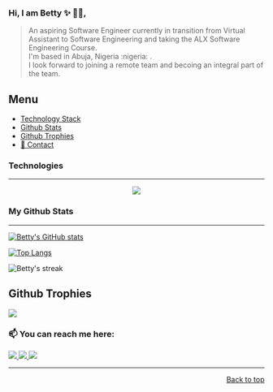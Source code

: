 <!-- - 👋 Hi, I’m @Betsej
- 👀 I’m interested in ...
- 🌱 I’m currently learning ...
- 💞️ I’m looking to collaborate on ...
- 📫 How to reach me ...

Betsej/Betsej is a ✨ special ✨ repository because its `README.md` (this file) appears on your GitHub profile.
You can click the Preview link to take a look at your changes.
--->


<body id="top">
  
  
### Hi, I am Betty ✨ 	:woman_technologist:, 

> <p > An aspiring Software Engineer currently in transition from Virtual Assistant to Software Engineering and taking the ALX Software Engineering Course. <br>
> I'm based in Abuja, Nigeria :nigeria: . <br /> 
> I look forward to joining a remote team and becoing an integral part of the team.</p>
  
  ## Menu
  - [Technology Stack](#technologies)
  - [Github Stats](#my-github-stats)
  - [Github Trophies](#github-trophies)
  - [📱 Contact](#-You-can-reach-me-here)

### Technologies
- - - -
 <p align="center">
    <img src="https://img.shields.io/badge/Git-F05032?style=for-the-badge&logo=git&logoColor=white" />
    
 </p>



### My Github Stats 
- - - -
  
[![Betty's GitHub stats](https://github-readme-stats.vercel.app/api?username=Betsej&count_private=true&show_icons=true&theme=vue-dark)](https://github.com/Betsej)

[![Top Langs](https://github-readme-stats.vercel.app/api/top-langs/?username=Betsej&langs_count=8&layout=compact&theme=vue-dark)](https://github.com/Betsej)

<p><img align="center" src="https://github-readme-streak-stats.herokuapp.com?user=Betsej&theme=vue-dark&hide_border=true&date_format=j%20M%5B%20Y%5D" alt="Betty's streak" /></p>
  
## Github Trophies
  <img src="https://github-profile-trophy.vercel.app/?username=Betsej&theme=algolia&column=4">
  
 ### 📫 You can reach me here:  
<a href="https://www.linkedin.com/in/orherime-betty-ejakpovi-2515b2191/" target="_blank">
    <img src="https://img.shields.io/badge/linkedin-%230077B5.svg?&style=for-the-badge&logo=linkedin&logoColor=white" />
  </a>
<a href="https://www.instagram.com/honibets/" target="_blank">
    <img src="https://img.shields.io/badge/instagram-%23E4405F.svg?&style=for-the-badge&logo=instagram&logoColor=white" />
  </a>
<a href="mailto:bejakpovi@gmail.com" target="_blank">
    <img src="https://img.shields.io/badge/mail-%230077B5.svg?&style=for-the-badge&logo=gmail&logoColor=white" />
 </a>

 
 - - - - 
 <p  align="right">
  <a href="#top">Back to top</a>
 </p>
  
  
</body>
